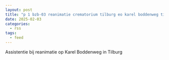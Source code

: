 ```yaml
---
layout: post
title: "p 1 bzb-03 reanimatie crematorium tilburg eo karel boddenweg tilburg 209432"
date: 2025-02-03
categories: 
  - rss
tags: 
  - feed
---
```


Assistentie bij reanimatie op Karel Boddenweg in Tilburg
